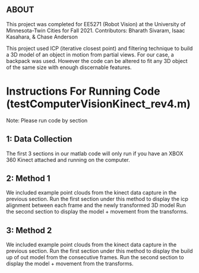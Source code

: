## ABOUT ##
This project was completed for EE5271 (Robot Vision) at the University of Minnesota-Twin Cities for Fall 2021.
Contributors: Bharath Sivaram, Isaac Kasahara, & Chase Anderson 

This project used ICP (iterative closest point) and filtering technique to build a 3D model of an object in motion from partial views.
For our case, a backpack was used. However the code can be altered to fit any 3D object of the same size with enough discernable features. 

# Instructions For Running Code (testComputerVisionKinect_rev4.m)
Note: Please run code by section

## 1: Data Collection

The first 3 sections in our matlab code will only run if you have an XBOX 360 Kinect attached and running on the computer.

## 2: Method 1

We included example point clouds from the kinect data capture in the previous section.  Run the first section under this method to display the icp alignment between each frame and the newly transformed 3D model
Run the second section to display the model + movement from the transforms.

## 3: Method 2

We included example point clouds from the kinect data capture in the previous section.  Run the first section under this method to display the build up of out model from the consecutive frames.
Run the second section to display the model + movement from the transforms.
